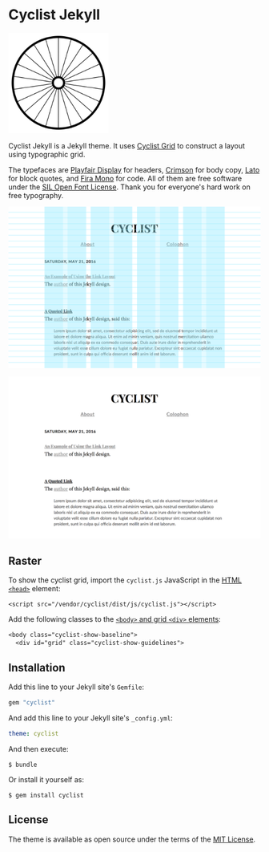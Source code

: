 # Cyclist Jekyll

<img src="cyclist-background.svg" width="200" height="200" alt="Cyclist">

Cyclist Jekyll is a Jekyll theme. It uses [Cyclist Grid](https://github.com/cyclist-grid/cyclist-grid) to construct a layout using typographic grid.

The typefaces are [Playfair Display][playfair] for headers, [Crimson][crimson] for body copy, [Lato][lato] for block quotes, and [Fira Mono][fira] for code. All of them are free software under the [SIL Open Font License](https://en.wikipedia.org/wiki/SIL_Open_Font_License). Thank you for everyone's hard work on free typography.

[playfair]: https://github.com/clauseggers/Playfair-Display "Playfair Display"
[lato]: https://github.com/betsol/lato-font "Lato"
[crimson]: https://github.com/skosch/Crimson "Crimson"
[fira]: https://github.com/mozilla/Fira "Fira"

![Cyclist Grid](cyclist-grid.png)

![Cyclist](cyclist-nogrid.png)

## Raster

To show the cyclist grid, import the `cyclist.js` JavaScript in the [HTML `<head>`](_includes/head.html) element:

	<script src="/vendor/cyclist/dist/js/cyclist.js"></script>

Add the following classes to the [`<body>` and grid `<div>` elements](_layouts/default.html):

	<body class="cyclist-show-baseline">
	  <div id="grid" class="cyclist-show-guidelines">

## Installation

Add this line to your Jekyll site's `Gemfile`:

```ruby
gem "cyclist"
```

And add this line to your Jekyll site's `_config.yml`:

```yaml
theme: cyclist
```

And then execute:

    $ bundle

Or install it yourself as:

    $ gem install cyclist

## License

The theme is available as open source under the terms of the [MIT License](https://opensource.org/licenses/MIT).

